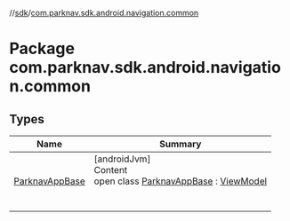 //[sdk](../../index.md)/[com.parknav.sdk.android.navigation.common](index.md)



# Package com.parknav.sdk.android.navigation.common  


## Types  
  
|  Name |  Summary | 
|---|---|
| <a name="com.parknav.sdk.android.navigation.common/ParknavAppBase///PointingToDeclaration/"></a>[ParknavAppBase](-parknav-app-base/index.md)| <a name="com.parknav.sdk.android.navigation.common/ParknavAppBase///PointingToDeclaration/"></a>[androidJvm]  <br>Content  <br>open class [ParknavAppBase](-parknav-app-base/index.md) : [ViewModel](https://developer.android.com/reference/kotlin/androidx/lifecycle/ViewModel.html)  <br><br><br>|

